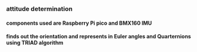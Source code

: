 ### attitude determination
#### components used are Raspberry Pi pico and BMX160 IMU
#### finds out the orientation and represents in Euler angles and Quarternions using TRIAD algorithm